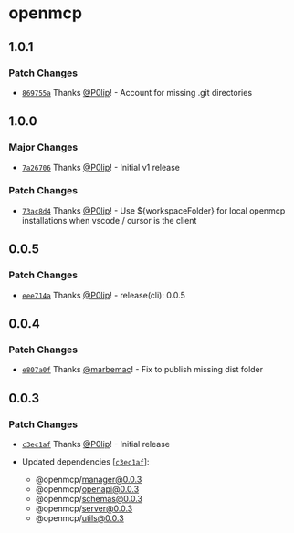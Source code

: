 # openmcp

## 1.0.1

### Patch Changes

- [`869755a`](https://github.com/getdatanaut/openmcp/commit/869755ab6b4d2ad7059793c46757c8bb39b5c3b0) Thanks
  [@P0lip](https://github.com/P0lip)! - Account for missing .git directories

## 1.0.0

### Major Changes

- [`7a26706`](https://github.com/getdatanaut/openmcp/commit/7a2670675adfce757f24f3cfcab49cdfc5465fb6) Thanks
  [@P0lip](https://github.com/P0lip)! - Initial v1 release

### Patch Changes

- [`73ac8d4`](https://github.com/getdatanaut/openmcp/commit/73ac8d41f1517d6fbddcf7387d96f3f0c94fa964) Thanks
  [@P0lip](https://github.com/P0lip)! - Use ${workspaceFolder} for local openmcp installations when vscode / cursor is
  the client

## 0.0.5

### Patch Changes

- [`eee714a`](https://github.com/getdatanaut/openmcp/commit/eee714ad002396876b0b164f23e621ef64fde9c5) Thanks
  [@P0lip](https://github.com/P0lip)! - release(cli): 0.0.5

## 0.0.4

### Patch Changes

- [`e807a0f`](https://github.com/getdatanaut/openmcp/commit/e807a0fa04e9813eca017d866a7cb6a5ace8f817) Thanks
  [@marbemac](https://github.com/marbemac)! - Fix to publish missing dist folder

## 0.0.3

### Patch Changes

- [`c3ec1af`](https://github.com/getdatanaut/openmcp/commit/c3ec1afdf557b8552d62a3981ced2bb2a5bf6371) Thanks
  [@P0lip](https://github.com/P0lip)! - Initial release

- Updated dependencies
  [[`c3ec1af`](https://github.com/getdatanaut/openmcp/commit/c3ec1afdf557b8552d62a3981ced2bb2a5bf6371)]:
  - @openmcp/manager@0.0.3
  - @openmcp/openapi@0.0.3
  - @openmcp/schemas@0.0.3
  - @openmcp/server@0.0.3
  - @openmcp/utils@0.0.3

